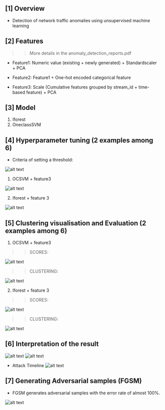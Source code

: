 ## [1] Overview
- Detection of network traffic anomalies using unsupervised machine learning 

## [2] Features
>> More details in the anomaly_detection_reports.pdf
- Feature1:
Numeric value (existing + newly generated) + Standardscaler + PCA

- Feature2:
Feature1 + One-hot encoded categorical feature

- Feature3:
Scale (Cumulative features grouped by stream_id + time-based feature) + PCA


## [3] Model
1. Iforest
2. OneclassSVM

## [4] Hyperparameter tuning (2 examples among 6)
- Criteria of setting a threshold:

![alt text](https://github.com/kaiyoo/anomaly_detection/blob/main/imgs/threshold.png)

1. OCSVM + feature3

![alt text](https://github.com/kaiyoo/anomaly_detection/blob/main/imgs/hp_f3_ocsvm.png)

2. Iforest + feature 3

![alt text](https://github.com/kaiyoo/anomaly_detection/blob/main/imgs/f3_iforest_hp.png)

## [5] Clustering visualisation and Evaluation (2 examples among 6)

1. OCSVM + feature3

>> SCORES:

![alt text](https://github.com/kaiyoo/anomaly_detection/blob/main/imgs/R_E_ocsvm_f3.png)

>> CLUSTERING:

![alt text](https://github.com/kaiyoo/anomaly_detection/blob/main/imgs/R_CV_ocsvm_f3.png)

2. Iforest + feature 3

>> SCORES:

![alt text](https://github.com/kaiyoo/anomaly_detection/blob/main/imgs/R_E_iforest_f3.png)

>> CLUSTERING:

![alt text](https://github.com/kaiyoo/anomaly_detection/blob/main/imgs/R_CV_iforest_f3.png)


## [6] Interpretation of the result
![alt text](https://github.com/kaiyoo/anomaly_detection/blob/main/imgs/Interpretation_ocsvm_f3.png)
![alt text](https://github.com/kaiyoo/anomaly_detection/blob/main/imgs/top_conversation.png?raw=true)

- Attack Timeline
![alt text](https://github.com/kaiyoo/anomaly_detection/blob/main/imgs/attack_timeline.png)


## [7] Generating Adversarial samples (FGSM)
- FGSM generates adversarial samples with the error rate of almost 100%. 

![alt text](https://github.com/kaiyoo/anomaly_detection/blob/main/imgs/FGSM.png)
